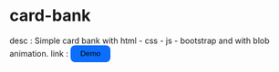 # card-bank
desc : Simple card bank with html - css -  js - bootstrap and with blob animation.
link :      <a href="">
              <button style="height: 30px;width: 70px;background-color: #0d6efd;outline: none;border-radius: 8px;border: 0px;">
                Demo
              </button>
            </a>
